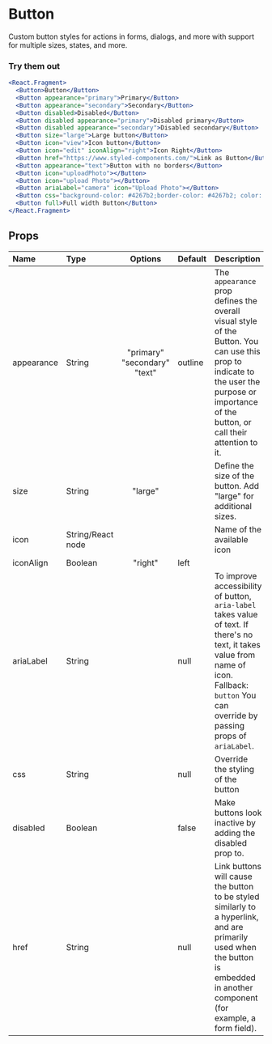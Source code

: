 # Button

Custom button styles for actions in forms, dialogs, and more with support
for multiple sizes, states, and more.

### Try them out

```.jsx
<React.Fragment>
  <Button>Button</Button>
  <Button appearance="primary">Primary</Button>
  <Button appearance="secondary">Secondary</Button>
  <Button disabled>Disabled</Button>
  <Button disabled appearance="primary">Disabled primary</Button>
  <Button disabled appearance="secondary">Disabled secondary</Button>
  <Button size="large">Large button</Button>
  <Button icon="view">Icon button</Button>
  <Button icon="edit" iconAlign="right">Icon Right</Button>
  <Button href="https://www.styled-components.com/">Link as Button</Button>
  <Button appearance="text">Button with no borders</Button>
  <Button icon="uploadPhoto"></Button>
  <Button icon="upload Photo"></Button>
  <Button ariaLabel="camera" icon="Upload Photo"></Button>
  <Button css="background-color: #4267b2;border-color: #4267b2; color: white; :hover {background-color: #365899; color: white;}"><Icon name="facebookSquare" size="18px" />Continue with facebook</Button>
  <Button full>Full width Button</Button>
</React.Fragment>
```

## Props

| Name       | Type              |           Options            | Default | Description                                                                                                                                                                                      |
| :--------- | :---------------- | :--------------------------: | :------ | :----------------------------------------------------------------------------------------------------------------------------------------------------------------------------------------------- |
| appearance | String            | "primary" "secondary" "text" | outline | The `appearance` prop defines the overall visual style of the Button. You can use this prop to indicate to the user the purpose or importance of the button, or call their attention to it.      |
| size       | String            |           "large"            |         | Define the size of the button. Add "large" for additional sizes.                                                                                                                                 |
| icon       | String/React node |                              |         | Name of the available icon                                                                                                                                                                       |
| iconAlign  | Boolean           |           "right"            | left    |                                                                                                                                                                                                  |
| ariaLabel  | String            |                              | null    | To improve accessibility of button, `aria-label` takes value of text. If there's no text, it takes value from name of icon. Fallback: `button` You can override by passing props of `ariaLabel`. |
| css        | String            |                              | null    | Override the styling of the button                                                                                                                                                               |
| disabled   | Boolean           |                              | false   | Make buttons look inactive by adding the disabled prop to.                                                                                                                                       |
| href       | String            |                              | null    | Link buttons will cause the button to be styled similarly to a hyperlink, and are primarily used when the button is embedded in another component (for example, a form field).                   |
